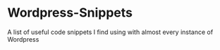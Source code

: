 Wordpress-Snippets
==================

A list of useful code snippets I find using with almost every instance of Wordpress
